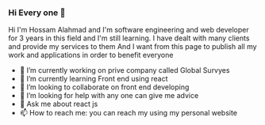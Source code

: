### Hi Every one 👋

Hi I'm Hossam Alahmad and I'm software engineering and web developer for 3 years in this field and I'm still learning.
I have dealt with many clients and provide my services to them
And I want from this page to publish all my work and applications in order to benefit everyone

- 🔭 I’m currently working on prive company called Global Survyes
- 🌱 I’m currently learning Front end using react
- 👯 I’m looking to collaborate on front end developing
- 🤔 I’m looking for help with any one can give me advice
- 💬 Ask me about react js
- 📫 How to reach me: you can reach my using my personal website


